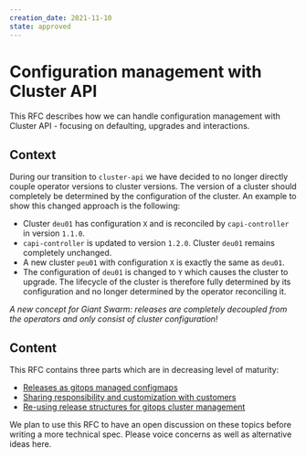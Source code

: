 ```yaml
---
creation_date: 2021-11-10
state: approved
---
```


# Configuration management with Cluster API

This RFC describes how we can handle configuration management with Cluster API - focusing on defaulting, upgrades and interactions.

## Context

During our transition to `cluster-api` we have decided to no longer directly couple operator versions to cluster versions.
The version of a cluster should completely be determined by the configuration of the cluster.
An example to show this changed approach is the following:
- Cluster `deu01` has configuration `X` and is reconciled by `capi-controller` in version `1.1.0`.
- `capi-controller` is updated to version `1.2.0`. Cluster `deu01` remains completely unchanged.
- A new cluster `peu01` with configuration `X` is exactly the same as `deu01`.
- The configuration of `deu01` is changed to `Y` which causes the cluster to upgrade.
The lifecycle of the cluster is therefore fully determined by its configuration and no longer determined by the operator reconciling it.

_A new concept for Giant Swarm: releases are completely decoupled from the operators and only consist of cluster configuration!_

## Content

This RFC contains three parts which are in decreasing level of maturity:
- [Releases as gitops managed configmaps](0_capi-releases.md)
- [Sharing responsibility and customization with customers](1_default-customization.md)
- [Re-using release structures for gitops cluster management](2_gitops-management.md)

We plan to use this RFC to have an open discussion on these topics before writing a more technical spec.
Please voice concerns as well as alternative ideas here.

